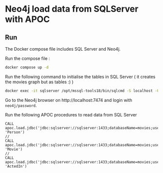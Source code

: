 # Neo4j load data from SQLServer with APOC

## Run

The Docker compose file includes SQL Server and Neo4j.

Run the compose file : 

```bash
docker compose up -d
```

Run the following command to initialise the tables in SQL Server ( it creates the movies graph but as tables :) )

```bash
docker exec -it sqlserver /opt/mssql-tools18/bin/sqlcmd -S localhost -U sa -P "npaEzszSALRH5q56372zGJ" -C -i /sql/init.sql
```

Go to the Neo4j browser on http://localhost:7474 and login with `neo4j/password`.

Run the following APOC procedures to read data from SQL Server 

```cypher
CALL apoc.load.jdbc('jdbc:sqlserver://sqlserver:1433;databaseName=movies;user=sa;password=npaEzszSALRH5q56372zGJ;encrypt=false', 'Person')
//
CALL apoc.load.jdbc('jdbc:sqlserver://sqlserver:1433;databaseName=movies;user=sa;password=npaEzszSALRH5q56372zGJ;encrypt=false', 'Movie')
//
CALL apoc.load.jdbc('jdbc:sqlserver://sqlserver:1433;databaseName=movies;user=sa;password=npaEzszSALRH5q56372zGJ;encrypt=false', 'ActedIn')
```